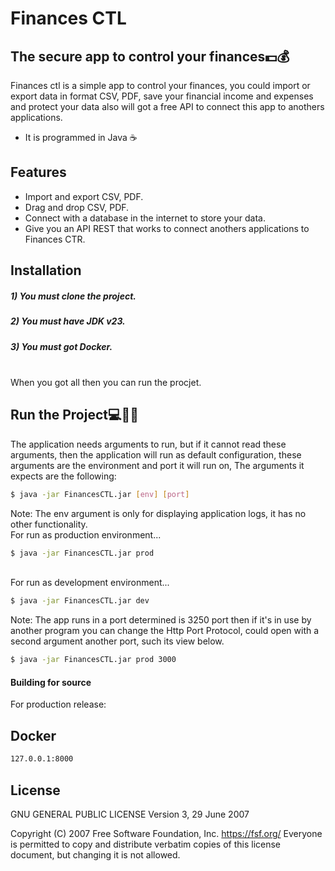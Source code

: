 # Finances CTL
## The secure app to control your finances💵💰


Finances ctl is a simple app to control your finances, you could import or export data in format CSV, PDF,
save your financial income and expenses and protect your data also will got a free API to connect this app
to anothers applications.

- It is programmed in Java ☕

## Features

- Import and export CSV, PDF.
- Drag and drop CSV, PDF.
- Connect with a database in the internet to store your data.
- Give you an API REST that works to connect anothers applications to Finances CTR.


## Installation

##### 1) You must clone the project.
##### 2) You must have JDK v23.
##### 3) You must got Docker.
\
When you got all then you can run the procjet.

## Run the Project💻👨‍💻

The application needs arguments to run, but if it cannot read these arguments, then the application
will run as default configuration, these arguments are the environment and port it will run on,
The arguments it expects are the following:

```sh
$ java -jar FinancesCTL.jar [env] [port]
```

Note: The env argument is only for displaying application logs, it has no other functionality.
\
For run as production environment...
```sh
$ java -jar FinancesCTL.jar prod
```
\
For run as development environment...

```sh
$ java -jar FinancesCTL.jar dev
```
Note: The app runs in a port determined is 3250 port then if it's in use by another program you
can change the Http Port Protocol, could open with a second argument another port, such its view below.

```sh
$ java -jar FinancesCTL.jar prod 3000
```
#### Building for source

For production release:

## Docker


```sh
127.0.0.1:8000
```

## License

 GNU GENERAL PUBLIC LICENSE
                       Version 3, 29 June 2007

 Copyright (C) 2007 Free Software Foundation, Inc. <https://fsf.org/>
 Everyone is permitted to copy and distribute verbatim copies
 of this license document, but changing it is not allowed.
